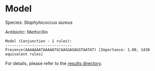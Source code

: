
# Model

Species: *Staphylococcus aureus*

Antibiotic: Methicillin

```
Model (Conjunction - 1 rules):
------------------------------
Presence(AAAAAAATAAAAATGCAAGGAGAGGTAATAT) [Importance: 1.00, 1430 equivalent rules]

```

For details, please refer to the [results directory](../../../../../results/scm_b/staphylococcus%20aureus/methicillin/repeat_3/).


